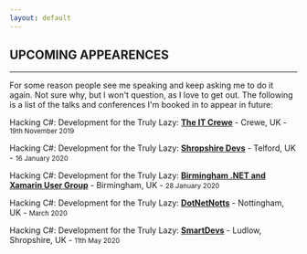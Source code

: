 ```yaml
---
layout: default
---
```


<div class="pagepanel down_arrow white">
	<div class="center">
    <h2>UPCOMING APPEARENCES</h2>
    <hr/>
		<p>For some reason people see me speaking and keep asking me to do it again.  Not sure why, but I won't question, as I love to get out.  The following is a list of the talks and conferences I'm booked in to appear in future:</p>
		<p>Hacking C#: Development for the Truly Lazy: <strong><a href="https://www.meetup.com/The-IT-Crewe/">The IT Crewe</a></strong> - Crewe, UK - <small>19th November 2019</small></p>
		<p>Hacking C#: Development for the Truly Lazy: <strong><a href="https://shropshiredevs.co.uk/">Shropshire Devs</a></strong> - Telford, UK - <small>16 January 2020</small></p>
		<p>Hacking C#: Development for the Truly Lazy: <strong><a href="https://www.meetup.com/Birmingham-DotNet-And-Xamarin-User-Group/events/265178106/">Birmingham .NET and Xamarin User Group</a></strong> - Birmingham, UK - <small>28 January 2020</small></p>
		<p>Hacking C#: Development for the Truly Lazy: <strong><a href="https://dotnetnotts.co/">DotNetNotts</a></strong> - Nottingham, UK - <small>March 2020</small></p>
		<p>Hacking C#: Development for the Truly Lazy: <strong><a href="https://www.meetup.com/Smart-Devs-User-Group/events/265371131/">SmartDevs</a></strong> - Ludlow, Shropshire, UK - <small>11th May 2020</small></p>
	</div>
</div>

